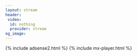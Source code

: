 ```yaml
---
layout: stream
header:
 video:
  id: nothing
  provider: stream
og_image:
---
```

{% include adsense2.html %}
{% include mx-player.html %}
